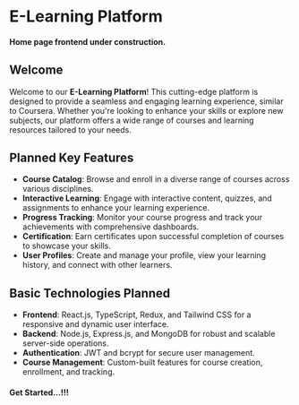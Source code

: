# E-Learning Platform

#### Home page frontend under construction.

## Welcome

Welcome to our **E-Learning Platform**! This cutting-edge platform is designed to provide a seamless and engaging learning experience, similar to Coursera. Whether you're looking to enhance your skills or explore new subjects, our platform offers a wide range of courses and learning resources tailored to your needs.

## Planned Key Features

- **Course Catalog**: Browse and enroll in a diverse range of courses across various disciplines.
- **Interactive Learning**: Engage with interactive content, quizzes, and assignments to enhance your learning experience.
- **Progress Tracking**: Monitor your course progress and track your achievements with comprehensive dashboards.
- **Certification**: Earn certificates upon successful completion of courses to showcase your skills.
- **User Profiles**: Create and manage your profile, view your learning history, and connect with other learners.

## Basic Technologies Planned

- **Frontend**: React.js, TypeScript, Redux, and Tailwind CSS for a responsive and dynamic user interface.
- **Backend**: Node.js, Express.js, and MongoDB for robust and scalable server-side operations.
- **Authentication**: JWT and bcrypt for secure user management.
- **Course Management**: Custom-built features for course creation, enrollment, and tracking.

#### Get Started...!!!
